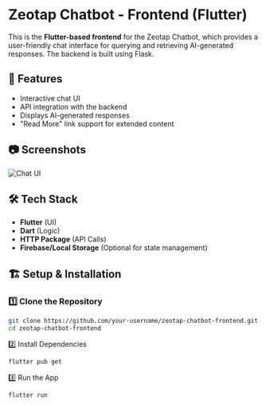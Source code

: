 # Zeotap Chatbot - Frontend (Flutter)

This is the **Flutter-based frontend** for the Zeotap Chatbot, which provides a user-friendly chat interface for querying and retrieving AI-generated responses. The backend is built using Flask.

## 🚀 Features
- Interactive chat UI
- API integration with the backend
- Displays AI-generated responses
- "Read More" link support for extended content

## 📷 Screenshots
![Chat UI](https://via.placeholder.com/600x300) <!-- Replace with actual screenshots -->

## 🛠️ Tech Stack
- **Flutter** (UI)
- **Dart** (Logic)
- **HTTP Package** (API Calls)
- **Firebase/Local Storage** (Optional for state management)

## 🏗️ Setup & Installation
### 1️⃣ Clone the Repository
```sh
git clone https://github.com/your-username/zeotap-chatbot-frontend.git
cd zeotap-chatbot-frontend
```
2️⃣ Install Dependencies
```sh
flutter pub get
```
3️⃣ Run the App
```sh
flutter run
```
